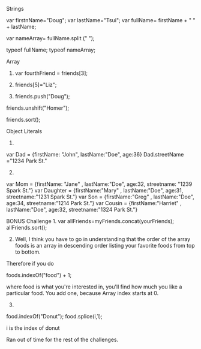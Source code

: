 Strings

var firstnName="Doug";
var lastName="Tsui";
var fullName= firstName + " " + lastName;

var nameArray= fullName.split (" ");

typeof fullName;
typeof nameArray;

Array

1. var fourthFriend = friends[3];

2. friends[5]="Liz";

3. friends.push("Doug");

friends.unshift("Homer");

friends.sort();

Object Literals

1.

var Dad = {firstName: "John", lastName:"Doe", age:36}
Dad.streetName ="1234 Park St."

2.

var Mom = {firstName: "Jane" , lastName:"Doe", age:32, streetname: "1239 Spark St."}
var Daughter = {firstName:"Mary" , lastName:"Doe", age:31, streetname:"1231 Spark St."}
var Son = {firstName:"Greg" , lastName:"Doe", age:34, streetname:"1214 Park St."}
var Cousin = {firstName:"Harriet" , lastName:"Doe", age:32, streetname:"1324 Park St."}

BONUS Challenge
1. 
var allFriends=myFriends.concat(yourFriends);
allFriends.sort();

2. Well, I think you have to go in understanding that the order of the array foods is an
array in descending order listing your favorite foods from top to bottom.

Therefore if you do

foods.indexOf("food") + 1;

where food is what you're interested in, you'll find how much you like a particular food.
You add one, because Array index starts at 0.

3.

food.indexOf("Donut");
food.splice(i,1);

i is the index of donut

Ran out of time for the rest of the challenges.


